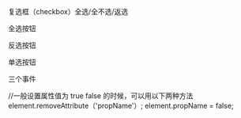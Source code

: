 复选框（checkbox）全选/全不选/返选

全选按钮

反选按钮

单选按钮

三个事件

//一般设置属性值为 true false 的时候，可以用以下两种方法
element.removeAttribute（'propName'）;
element.propName = false;
